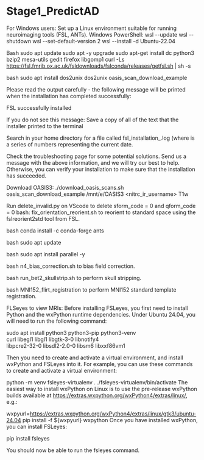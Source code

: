 # Stage1_PredictAD
For Windows users: 
Set up a Linux environment suitable for running neuroimaging tools (FSL, ANTs).
Windows PowerShell: 
wsl --update
 wsl --shutdown
 wsl --set-default-version 2
 wsl --install -d Ubuntu-22.04
 
Bash sudo apt update
sudo apt -y upgrade
sudo apt-get install dc python3 bzip2 mesa-utils gedit firefox libgomp1
curl -Ls https://fsl.fmrib.ox.ac.uk/fsldownloads/fslconda/releases/getfsl.sh | sh -s

bash sudo apt install dos2unix
dos2unix oasis_scan_download_example

Please read the output carefully - the following message will be printed when the installation has completed successfully:

FSL successfully installed

If you do not see this message:
Save a copy of all of the text that the installer printed to the terminal

Search in your home directory for a file called fsl_installation_<date>.log (where <date> is a series of numbers representing the current date.

Check the troubleshooting page for some potential solutions.
Send us a message with the above information, and we will try our best to help.
Otherwise, you can verify your installation to make sure that the installation has succeeded.

Download OASIS3:
./download_oasis_scans.sh oasis_scan_download_example /mnt/e/OASIS3 <nitrc_ir_username> T1w

Run delete_invalid.py on VScode to delete sform_code = 0 and qform_code = 0
bash: fix_orientation_reorient.sh to reorient to standard space using the fslreorient2std tool from FSL.

bash conda install -c conda-forge ants

bash sudo apt update

bash sudo apt install parallel -y

bash n4_bias_correction.sh to bias field correction.

bash run_bet2_skullstrip.sh to perform skull stripping.

bash MNI152_flirt_registration to perform MNI152 standard template registration.

FLSeyes to view MRIs: 
Before installing FSLeyes, you first need to install Python and the wxPython runtime dependencies. Under Ubuntu 24.04, you will need to run the following command:

sudo apt install python3 python3-pip python3-venv \
  curl libegl1 libgl1 libgtk-3-0 libnotify4       \
  libpcre2-32-0 libsdl2-2.0-0 libsm6 libxxf86vm1
  
Then you need to create and activate a virtual environment, and install wxPython and FSLeyes into it. For example, you can use these commands to create and activate a virtual environment:

python -m venv fsleyes-virtualenv
. ./fsleyes-virtualenv/bin/activate
The easiest way to install wxPython on Linux is to use the pre-release wxPython builds available at https://extras.wxpython.org/wxPython4/extras/linux/, e.g.:

wxpyurl=https://extras.wxpython.org/wxPython4/extras/linux/gtk3/ubuntu-24.04
pip install -f  ${wxpyurl} wxpython
Once you have installed wxPython, you can install FSLeyes:

pip install fsleyes

You should now be able to run the fsleyes command.

